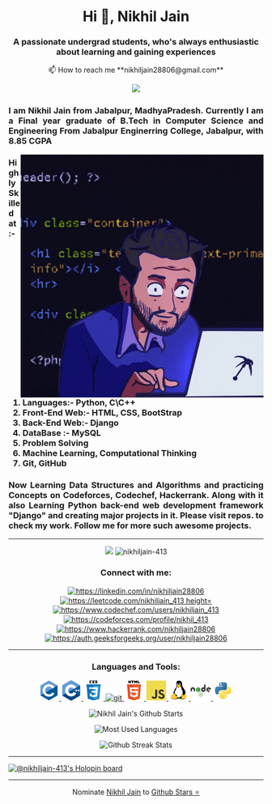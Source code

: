 <h1 align="center">Hi 👋, Nikhil Jain</h1>
<h3 align="center">A passionate undergrad students, who's always enthusiastic about learning and gaining experiences</h3>
<div align="center">
	📫 How to reach me **nikhiljain28806@gmail.com**
</div>
<p align="center">
<img src="https://readme-typing-svg.herokuapp.com?font=Segoe+Print&color=2EA8EC&size=110&center=true&vCenter=true&width=1700&height=400&lines=Hello+I'm+Nikhil+Jain;Java+Developer;Web-Developer;Data-Science+Enthusiastic">
</p>
<h3><p align = "justify"> I am Nikhil Jain from Jabalpur, MadhyaPradesh. Currently I am a Final year graduate of B.Tech in Computer Science and Engineering From Jabalpur Enginerring College, Jabalpur, with 8.85 CGPA</p></h3>

<img align="right" alt="GIF" src="https://github.com/sailendrachettri/sailendrachettri/blob/main/dev.gif?raw=true" min-width="500" min-height="320" />

<h3>
Highly Skilled at :- 
<ol>
<li>Languages:- Python, C\C++</li>
<li>Front-End Web:- HTML, CSS, BootStrap</li>
<li>Back-End Web:- Django</li>
<li>DataBase :- MySQL</li>
<li>Problem Solving</li>
<li>Machine Learning, Computational Thinking</li>
<li>Git, GitHub</li>
</ol>
</h3>

<h3><p align = "justify"> Now Learning Data Structures and Algorithms and practicing Concepts on Codeforces, Codechef, Hackerrank. Along with it also Learning Python back-end web development framework "Django" and creating major projects in it. Please visit repos. to check my work. Follow me for more such awesome projects.</p></h3>
<hr>
<div align="center">
<img src="https://hits.seeyoufarm.com/api/count/incr/badge.svg?url=https%3A%2F%2Fgithub.com%2Fnikhiljain-413&count_bg=%2379C83D&title_bg=%23555555&icon=github.svg&icon_color=%23E7E7E7&title=Hits&edge_flat=false" />
<img src="https://komarev.com/ghpvc/?username=nikhiljain-413&label=Profile%20views&color=brightgreen&style=flat" alt="nikhiljain-413" />
</div>
<h3 align="center">Connect with me:</h3>
<p align="center">
<a href="https://linkedin.com/in/nikhiljain28806" target="blank"><img align="center" src="https://raw.githubusercontent.com/rahuldkjain/github-profile-readme-generator/master/src/images/icons/Social/linked-in-alt.svg" alt="https://linkedin.com/in/nikhiljain28806" height="30" width="40" /></a>
<a href="https://leetcode.com/nikhiljain_413" target="blank"><img align="center" src="https://cdn.jsdelivr.net/npm/simple-icons@3.1.0/icons/leetcode.svg" alt="https://leetcode.com/nikhiljain_413 height="30" width="40" /></a>
<a href="https://www.codechef.com/users/nikhiljain_413" target="blank"><img align="center" src="https://cdn.jsdelivr.net/npm/simple-icons@3.1.0/icons/codechef.svg" alt="https://www.codechef.com/users/nikhiljain_413" height="30" width="40" /></a>
<a href="https://codeforces.com/profile/nikhil_413" target="blank"><img align="center" src="https://cdn.jsdelivr.net/npm/simple-icons@3.1.0/icons/codeforces.svg" alt="https://codeforces.com/profile/nikhil_413" height="30" width="40" /></a>
<a href="https://www.hackerrank.com/nikhiljain28806" target="blank"><img align="center" src="https://raw.githubusercontent.com/rahuldkjain/github-profile-readme-generator/master/src/images/icons/Social/hackerrank.svg" alt="https://www.hackerrank.com/nikhiljain28806" height="30" width="40" /></a>
<a href="https://auth.geeksforgeeks.org/user/nikhiljain28806" target="blank"><img align="center" src="https://raw.githubusercontent.com/rahuldkjain/github-profile-readme-generator/master/src/images/icons/Social/geeks-for-geeks.svg" alt="https://auth.geeksforgeeks.org/user/nikhiljain28806" height="30" width="40" /></a>
</p>
<hr>

<h3 align="center">Languages and Tools:</h3>
<p align="center"> <a href="https://www.cprogramming.com/" target="_blank"> <img src="https://raw.githubusercontent.com/devicons/devicon/master/icons/c/c-original.svg" alt="c" width="40" height="40"/> </a> <a href="https://www.w3schools.com/cpp/" target="_blank"> <img src="https://raw.githubusercontent.com/devicons/devicon/master/icons/cplusplus/cplusplus-original.svg" alt="cplusplus" width="40" height="40"/> </a> <a href="https://www.w3schools.com/css/" target="_blank"> <img src="https://raw.githubusercontent.com/devicons/devicon/master/icons/css3/css3-original-wordmark.svg" alt="css3" width="40" height="40"/> </a> <a href="https://git-scm.com/" target="_blank"> <img src="https://www.vectorlogo.zone/logos/git-scm/git-scm-icon.svg" alt="git" width="40" height="40"/> </a> <a href="https://www.w3.org/html/" target="_blank"> <img src="https://raw.githubusercontent.com/devicons/devicon/master/icons/html5/html5-original-wordmark.svg" alt="html5" width="40" height="40"/> </a> <a href="https://developer.mozilla.org/en-US/docs/Web/JavaScript" target="_blank"> <img src="https://raw.githubusercontent.com/devicons/devicon/master/icons/javascript/javascript-original.svg" alt="javascript" width="40" height="40"/> </a> <a href="https://www.linux.org/" target="_blank"> <img src="https://raw.githubusercontent.com/devicons/devicon/master/icons/linux/linux-original.svg" alt="linux" width="40" height="40"/> </a> <a href="https://nodejs.org" target="_blank"> <img src="https://raw.githubusercontent.com/devicons/devicon/master/icons/nodejs/nodejs-original-wordmark.svg" alt="nodejs" width="40" height="40"/> </a> <a href="https://www.python.org" target="_blank"> <img src="https://raw.githubusercontent.com/devicons/devicon/master/icons/python/python-original.svg" alt="python" width="40" height="40"/> </a> </p>

<p align='center'>
	<img src="https://github-readme-stats.vercel.app/api?username=nikhiljain-413&show_icons=true&include_all_commits=true&theme=chartreuse-dark&cache_seconds=3200" width="494" title="Nikhil Jain's Github Starts">
</p>

<p align='center'>
	<img src="https://github-readme-stats.anuraghazra1.vercel.app/api/top-langs/?username=nikhiljain-413&layout=compact&theme=chartreuse-dark" width="494" title="Most Used Languages">
</p>

 <p align='center'>
    <img src="https://github-readme-streak-stats.herokuapp.com?user=nikhiljain-413&theme=dark" width="494" title="Github Streak Stats">
</p>
<hr>

[![@nikhiljain-413's Holopin board](https://holopin.io/api/user/board?user=nikhiljain413)](https://holopin.io/@nikhiljain413)

<hr>

<p align="center">Nominate <a href="https://github.com/nikhiljain-413">Nikhil Jain</a> to 
	<a href='https://stars.github.com/nominate/'>Github Stars ⭐</a>
</p>
